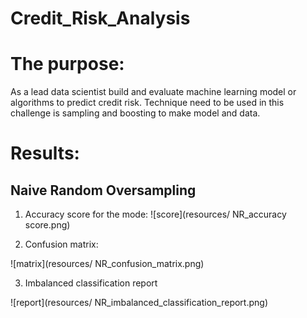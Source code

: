 # Credit_Risk_Analysis

# The purpose: 
As a lead data scientist build and evaluate machine learning model or algorithms to predict credit risk. Technique need to be used in this challenge is sampling and boosting to make model and data.

# Results:

## Naive Random Oversampling

1. Accuracy score for the mode:
![score](resources/ NR_accuracy score.png)

2. Confusion matrix:

![matrix](resources/ NR_confusion_matrix.png)


3.  Imbalanced classification report

![report](resources/ NR_imbalanced_classification_report.png)
